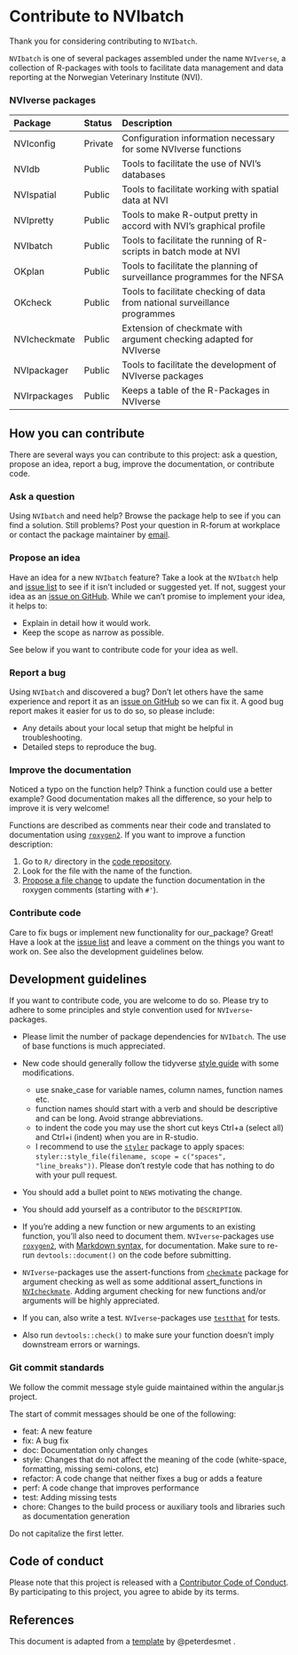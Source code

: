 # Contribute to NVIbatch

<!-- CONTRIBUTING.md and ./vignettes/Contribute_to_NVIpkg.Rmd. are generated 
     from ./templates/Contribute_to_NVIpkg.Rmd in NVIpackager. 
     Please edit that file -->

Thank you for considering contributing to `NVIbatch`.

`NVIbatch` is one of several packages assembled under the name
`NVIverse`, a collection of R-packages with tools to facilitate data
management and data reporting at the Norwegian Veterinary Institute
(NVI).

### NVIverse packages

<table>
<colgroup>
<col style="width: 13%" />
<col style="width: 8%" />
<col style="width: 78%" />
</colgroup>
<thead>
<tr class="header">
<th style="text-align: left;">Package</th>
<th style="text-align: left;">Status</th>
<th style="text-align: left;">Description</th>
</tr>
</thead>
<tbody>
<tr class="odd">
<td style="text-align: left;">NVIconfig</td>
<td style="text-align: left;">Private</td>
<td style="text-align: left;">Configuration information necessary for
some NVIverse functions</td>
</tr>
<tr class="even">
<td style="text-align: left;">NVIdb</td>
<td style="text-align: left;">Public</td>
<td style="text-align: left;">Tools to facilitate the use of NVI’s
databases</td>
</tr>
<tr class="odd">
<td style="text-align: left;">NVIspatial</td>
<td style="text-align: left;">Public</td>
<td style="text-align: left;">Tools to facilitate working with spatial
data at NVI</td>
</tr>
<tr class="even">
<td style="text-align: left;">NVIpretty</td>
<td style="text-align: left;">Public</td>
<td style="text-align: left;">Tools to make R-output pretty in accord
with NVI’s graphical profile</td>
</tr>
<tr class="odd">
<td style="text-align: left;">NVIbatch</td>
<td style="text-align: left;">Public</td>
<td style="text-align: left;">Tools to facilitate the running of
R-scripts in batch mode at NVI</td>
</tr>
<tr class="even">
<td style="text-align: left;">OKplan</td>
<td style="text-align: left;">Public</td>
<td style="text-align: left;">Tools to facilitate the planning of
surveillance programmes for the NFSA</td>
</tr>
<tr class="odd">
<td style="text-align: left;">OKcheck</td>
<td style="text-align: left;">Public</td>
<td style="text-align: left;">Tools to facilitate checking of data from
national surveillance programmes</td>
</tr>
<tr class="even">
<td style="text-align: left;">NVIcheckmate</td>
<td style="text-align: left;">Public</td>
<td style="text-align: left;">Extension of checkmate with argument
checking adapted for NVIverse</td>
</tr>
<tr class="odd">
<td style="text-align: left;">NVIpackager</td>
<td style="text-align: left;">Public</td>
<td style="text-align: left;">Tools to facilitate the development of
NVIverse packages</td>
</tr>
<tr class="even">
<td style="text-align: left;">NVIrpackages</td>
<td style="text-align: left;">Public</td>
<td style="text-align: left;">Keeps a table of the R-Packages in
NVIverse</td>
</tr>
</tbody>
</table>

## How you can contribute

There are several ways you can contribute to this project: ask a
question, propose an idea, report a bug, improve the documentation, or
contribute code.

### Ask a question

Using `NVIbatch` and need help? Browse the package help to see if you
can find a solution. Still problems? Post your question in R-forum at
workplace or contact the package maintainer by
[email](mailto:petter.hopp@vetinst.no).

### Propose an idea

Have an idea for a new `NVIbatch` feature? Take a look at the `NVIbatch`
help and [issue
list](https://github.com/NorwegianVeterinaryInstitute/NVIbatch/issues)
to see if it isn’t included or suggested yet. If not, suggest your idea
as an [issue on
GitHub](https://github.com/NorwegianVeterinaryInstitute/NVIbatch/issues/new).
While we can’t promise to implement your idea, it helps to:

-   Explain in detail how it would work.
-   Keep the scope as narrow as possible.

See below if you want to contribute code for your idea as well.

### Report a bug

Using `NVIbatch` and discovered a bug? Don’t let others have the same
experience and report it as an [issue on
GitHub](https://github.com/NorwegianVeterinaryInstitute/NVIbatch/issues/new)
so we can fix it. A good bug report makes it easier for us to do so, so
please include:

-   Any details about your local setup that might be helpful in
    troubleshooting.
-   Detailed steps to reproduce the bug.

### Improve the documentation

Noticed a typo on the function help? Think a function could use a better
example? Good documentation makes all the difference, so your help to
improve it is very welcome!

Functions are described as comments near their code and translated to
documentation using [`roxygen2`](https://klutometis.github.io/roxygen/).
If you want to improve a function description:

1.  Go to `R/` directory in the [code
    repository](https://github.com/NorwegianVeterinaryInstitute/NVIbatch/tree/main/R).
2.  Look for the file with the name of the function.
3.  [Propose a file
    change](https://help.github.com/articles/editing-files-in-another-user-s-repository/)
    to update the function documentation in the roxygen comments
    (starting with `#'`).

### Contribute code

Care to fix bugs or implement new functionality for our\_package? Great!
Have a look at the [issue
list](https://github.com/NorwegianVeterinaryInstitute/NVIbatch/issues)
and leave a comment on the things you want to work on. See also the
development guidelines below.

## Development guidelines

If you want to contribute code, you are welcome to do so. Please try to
adhere to some principles and style convention used for
`NVIverse`-packages.

-   Please limit the number of package dependencies for `NVIbatch`. The
    use of base functions is much appreciated.

-   New code should generally follow the tidyverse [style
    guide](http://style.tidyverse.org) with some modifications.

    -   use snake\_case for variable names, column names, function names
        etc.
    -   function names should start with a verb and should be
        descriptive and can be long. Avoid strange abbreviations.
    -   to indent the code you may use the short cut keys Ctrl+a (select
        all) and Ctrl+i (indent) when you are in R-studio.
    -   I recommend to use the
        [`styler`](https://CRAN.R-project.org/package=styler) package to
        apply spaces:
        `styler::style_file(filename, scope = c("spaces", "line_breaks"))`.
        Please don’t restyle code that has nothing to do with your pull
        request.

-   You should add a bullet point to `NEWS` motivating the change.

-   You should add yourself as a contributor to the `DESCRIPTION`.

-   If you’re adding a new function or new arguments to an existing
    function, you’ll also need to document them. `NVIverse`-packages use
    [`roxygen2`](https://cran.r-project.org/package=roxygen2), with
    [Markdown
    syntax](https://cran.r-project.org/web/packages/roxygen2/vignettes/markdown.html),
    for documentation. Make sure to re-run `devtools::document()` on the
    code before submitting.

-   `NVIverse`-packages use the assert-functions from
    [`checkmate`](https://CRAN.R-project.org/package=checkmate) package
    for argument checking as well as some additional assert\_functions
    in
    [`NVIcheckmate`](https://github.com/NorwegianVeterinaryInstitute/NVIcheckmate).
    Adding argument checking for new functions and/or arguments will be
    highly appreciated.

-   If you can, also write a test. `NVIverse`-packages use
    [`testthat`](https://cran.r-project.org/package=testthat) for tests.

-   Also run `devtools::check()` to make sure your function doesn’t
    imply downstream errors or warnings.

### Git commit standards

We follow the commit message style guide maintained within the
angular.js project.

The start of commit messages should be one of the following:

-   feat: A new feature
-   fix: A bug fix
-   doc: Documentation only changes
-   style: Changes that do not affect the meaning of the code
    (white-space, formatting, missing semi-colons, etc)
-   refactor: A code change that neither fixes a bug or adds a feature
-   perf: A code change that improves performance
-   test: Adding missing tests
-   chore: Changes to the build process or auxiliary tools and libraries
    such as documentation generation

Do not capitalize the first letter.

## Code of conduct

Please note that this project is released with a [Contributor Code of
Conduct](https://contributor-covenant.org/version/2/0/CODE_OF_CONDUCT.html).
By participating to this project, you agree to abide by its terms.

## References

This document is adapted from a
[template](https://gist.github.com/peterdesmet/e90a1b0dc17af6c12daf6e8b2f044e7c)
by @peterdesmet .

